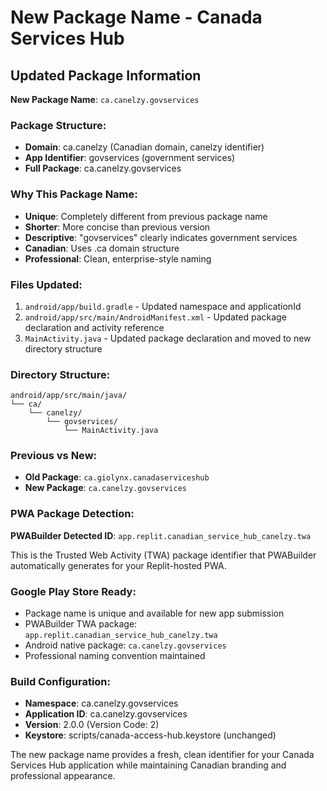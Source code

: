 # New Package Name - Canada Services Hub

## Updated Package Information

**New Package Name**: `ca.canelzy.govservices`

### Package Structure:
- **Domain**: ca.canelzy (Canadian domain, canelzy identifier)
- **App Identifier**: govservices (government services)
- **Full Package**: ca.canelzy.govservices

### Why This Package Name:
- **Unique**: Completely different from previous package name
- **Shorter**: More concise than previous version
- **Descriptive**: "govservices" clearly indicates government services
- **Canadian**: Uses .ca domain structure
- **Professional**: Clean, enterprise-style naming

### Files Updated:
1. `android/app/build.gradle` - Updated namespace and applicationId
2. `android/app/src/main/AndroidManifest.xml` - Updated package declaration and activity reference
3. `MainActivity.java` - Updated package declaration and moved to new directory structure

### Directory Structure:
```
android/app/src/main/java/
└── ca/
    └── canelzy/
        └── govservices/
            └── MainActivity.java
```

### Previous vs New:
- **Old Package**: `ca.giolynx.canadaserviceshub`
- **New Package**: `ca.canelzy.govservices`

### PWA Package Detection:
**PWABuilder Detected ID**: `app.replit.canadian_service_hub_canelzy.twa`

This is the Trusted Web Activity (TWA) package identifier that PWABuilder automatically generates for your Replit-hosted PWA.

### Google Play Store Ready:
- Package name is unique and available for new app submission
- PWABuilder TWA package: `app.replit.canadian_service_hub_canelzy.twa`
- Android native package: `ca.canelzy.govservices`
- Professional naming convention maintained

### Build Configuration:
- **Namespace**: ca.canelzy.govservices
- **Application ID**: ca.canelzy.govservices
- **Version**: 2.0.0 (Version Code: 2)
- **Keystore**: scripts/canada-access-hub.keystore (unchanged)

The new package name provides a fresh, clean identifier for your Canada Services Hub application while maintaining Canadian branding and professional appearance.